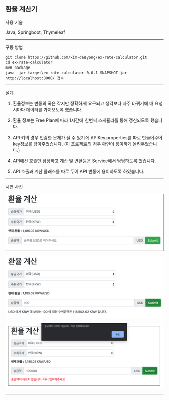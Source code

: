 환율 계산기
---

사용 기술 

Java, Springboot, Thymeleaf

---

구동 방법
~~~
git clone https://github.com/kim-daeyong/ex-rate-calculator.git
cd ex-rate-calculator
mvn package
java -jar target\ex-rate-calculator-0.0.1-SNAPSHOT.jar
http://localhost:8000/ 접속

~~~

---

설계



1. 환율정보는 변동의 폭은 작지만 정확하게 요구되고 생각보다 자주 바뀌기에 매 요청 시마다 데이터를 가져오도록 했습니다. 

2. 환율 정보는 Free Plan에 따라 1시간에 한번씩 스케쥴러를 통해 갱신되도록 했습니다.

3. API 키의 경우 민감한 문제가 될 수 있기에 APIKey.properties를 따로 만들어주어 key정보를 담아주었습니다.
    (이 프로젝트의 경우 확인이 용이하게 올려두었습니다.)

4. API에선 호출만 담당하고 계산 및 변환등은 Service에서 담당하도록 했습니다.

5. API 호출과 계산 클래스를 따로 두어 API 변동에 용이하도록 하였습니다.

---

시연 사진

![a](/docs/a.png)

![b](/docs/b.png)

![c](docs/c.png)

---